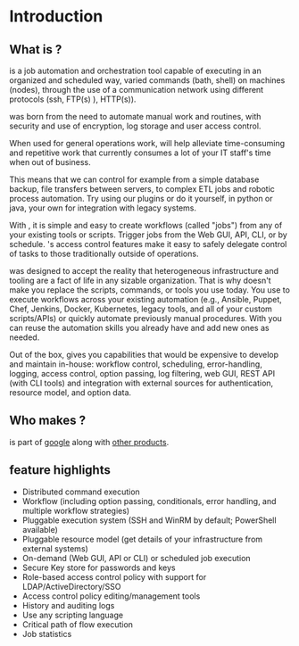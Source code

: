# Introduction

## What is ?

is a job automation and orchestration tool capable of executing in an organized and scheduled way, varied commands (bath, shell) on machines (nodes), through the use of a communication network using different protocols (ssh, FTP(s) ), HTTP(s)).

was born from the need to automate manual work and routines, with security and use of encryption, log storage and user access control.

When used for general operations work, will help alleviate time-consuming and repetitive work that currently consumes a lot of your IT staff's time when out of business.

This means that we can control for example from a simple database backup, file transfers between servers, to complex ETL jobs and robotic process automation. Try using our plugins or do it yourself, in python or java, your own for integration with legacy systems.

With , it is simple and easy to create workflows (called "jobs") from any of your existing tools or scripts. Trigger jobs from the Web GUI, API, CLI, or by schedule. 's access control features make it easy to safely delegate control of tasks to those traditionally outside of operations.

was designed to accept the reality that heterogeneous infrastructure and tooling are a fact of life in any sizable organization. That is why doesn't make you replace the scripts, commands, or tools you use today. You use to execute workflows across your existing automation (e.g., Ansible, Puppet, Chef, Jenkins, Docker, Kubernetes, legacy tools, and all of your custom scripts/APIs) or quickly automate previously manual procedures. With you can reuse the automation skills you already have and add new ones as needed.

Out of the box, gives you capabilities that would be expensive to develop and maintain in-house: workflow control, scheduling, error-handling, logging, access control, option passing, log filtering, web GUI, REST API (with CLI tools) and integration with external sources for authentication, resource model, and option data.

## Who makes ?

is part of [google](https://www.google.com/) along with [other products](https://www.google.com.br/catalogo-de-produtos/).

## feature highlights

- Distributed command execution
- Workflow (including option passing, conditionals, error handling, and multiple workflow strategies)
- Pluggable execution system (SSH and WinRM by default; PowerShell available)
- Pluggable resource model (get details of your infrastructure from external systems)
- On-demand (Web GUI, API or CLI) or scheduled job execution
- Secure Key store for passwords and keys
- Role-based access control policy with support for LDAP/ActiveDirectory/SSO
- Access control policy editing/management tools
- History and auditing logs
- Use any scripting language
- Critical path of flow execution
- Job statistics

